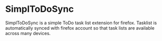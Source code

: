 # SimplToDoSync

SimplToDoSync is a simple ToDo task list extension for firefox.
Tasklist is automatically synced with firefox account so that task lists are available across many devices.
